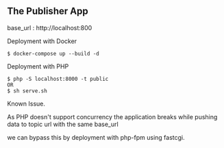 ## The Publisher App
base_url : http://localhost:800

Deployment with Docker

```
$ docker-compose up --build -d
```

Deployment with PHP
```
$ php -S localhost:8000 -t public 
OR
$ sh serve.sh
```

Known Issue. 

As PHP doesn't support concurrency the application breaks while pushing data to topic url with the same base_url

we can bypass this by deployment with php-fpm using fastcgi.